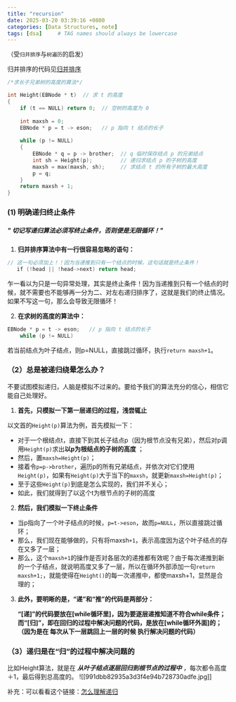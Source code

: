 ```yaml
---
title: "recursion"
date: 2025-03-20 03:39:16 +0800
categories: [Data Structures, note]
tags: [dsa]     # TAG names should always be lowercase
---
```

（受`归并排序`与`树遍历`的启发）

归并排序的代码见[归并排序](obsidian://open?vault=Obsidian%20Vault&file=%E7%AE%97%E6%B3%95%E9%A2%98%2FHW2%20%E5%BD%92%E5%B9%B6%E6%8E%92%E5%BA%8F)

```cpp
/*求长子兄弟树的高度的算法*/

int Height(EBNode * t)  // 求 t 的高度
{
    if (t == NULL) return 0;  // 空树的高度为 0
	
	int maxsh = 0;
    EBNode * p = t -> eson;   // p 指向 t 结点的长子
    
    while (p != NULL)
    {
        EBNode * q = p -> brother;  // q 临时保存结点 p 的兄弟结点
        int sh = Height(p);         // 递归求结点 p 的子树的高度
        maxsh = max(maxsh, sh);     // 求结点 t 的所有子树的最大高度
        p = q;
    }
    return maxsh + 1;
}

```

### (1)  明确递归终止条件

##### " 切记写递归算法必须写终止条件，否则便是无限循环！"

1. **归并排序算法中有一行很容易忽略的语句：** 

```cpp
// 这一句必须加上！！因为当递推到只有一个结点的时候，这句话就是终止条件！
   if (!head || !head->next) return head;
```

  乍一看以为只是一句异常处理，其实是终止条件！因为当递推到只有一个结点的时候，就不需要也不能够再一分为二、对左右递归排序了，这就是我们的终止情况。
   如果不写这一句，那么会导致无限循环！

2. **在求树的高度的算法中：** 

```cpp
EBNode * p = t -> eson;   // p 指向 t 结点的长子
    while (p != NULL)
```

若当前结点为叶子结点，则p=NULL，直接跳过循环，执行`return maxsh+1`。

### （2）总是被递归绕晕怎么办？

不要试图模拟递归，人脑是模拟不过来的。要给予我们的算法充分的信心，相信它能自己处理好。

1. **首先，只模拟一下第一层递归的过程，浅尝辄止** 

以文首的`Height(p)`算法为例，首先模拟一下：
	
- 对于一个根结点t，直接下到其长子结点p（因为根节点没有兄弟），然后对p调用`Height(p)`求出**以p为根结点的子树的高度** ； 
- 然后，置`maxsh=Height(p)`；
- 接着令`p=p->brother`，遍历p的所有兄弟结点，并依次对它们使用`Height(p)`，如果有`Height(p)`大于当下的`maxsh`，就更新`maxsh=Height(p)`；
- 至于这些`Height(p)`到底是怎么实现的，我们并不关心；
- 如此，我们就得到了以这个t为根节点的子树的高度

2. **然后，我们模拟一下终止条件** 

- 当p指向了一个叶子结点的时候，`p=t->eson`，故而`p=NULL`，所以直接跳过循环；
- 那么，我们现在能够做的，只有将maxsh`+1`，表示高度因为这个叶子结点的存在又多了一层；
- 那么，这个`maxsh+1`的操作是否对各层次的递推都有效呢？由于每次递推到新的一个子结点，就说明高度又多了一层，所以在循环外部添加一句`return maxsh+1;`，就能使得在`Height()`的每一次递推中，都使maxsh+1，显然是合理的；

3. **此外，要明晰的是，“递”和“推”的代码是两部分：** 

	**“[递]”的代码要放在[while循环里]，因为要逐层递推知道不符合while条件；
	而“[归]”，即在回归的过程中解决问题的代码，是放在[while循环外面]的；
	（因为是在 每次从下一层跳回上一层的时候 执行解决问题的代码）**  

### （3）递归是在“归”的过程中解决问题的

比如Height算法，就是在 ***从叶子结点逐层回归到根节点的过程中*** ，每次都令高度＋1，最后得到总高度的。
![[991dbb82935a3d3f4e94b728730adfe.jpg]]


补充：可以看看这个链接：[怎么理解递归](https://www.zhihu.com/question/31412436/answer/724915708)
